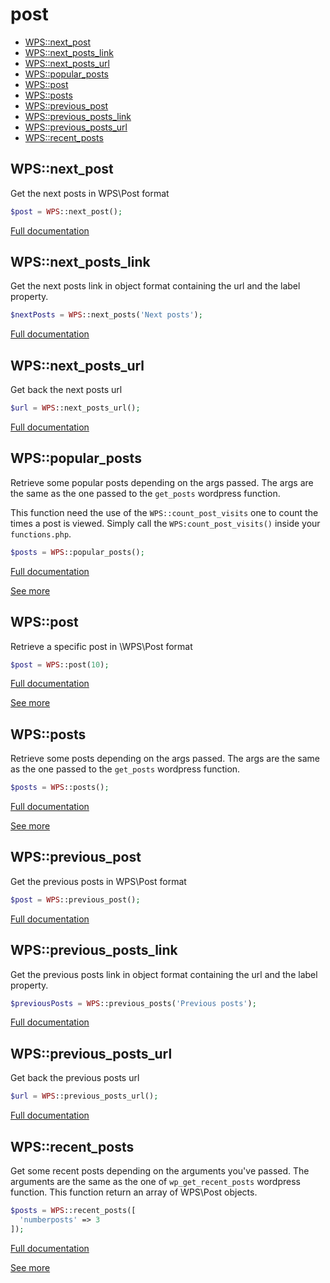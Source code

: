 # post

- [WPS::next_post](#WPS_next_post)
- [WPS::next_posts_link](#WPS_next_posts_link)
- [WPS::next_posts_url](#WPS_next_posts_url)
- [WPS::popular_posts](#WPS_popular_posts)
- [WPS::post](#WPS_post)
- [WPS::posts](#WPS_posts)
- [WPS::previous_post](#WPS_previous_post)
- [WPS::previous_posts_link](#WPS_previous_posts_link)
- [WPS::previous_posts_url](#WPS_previous_posts_url)
- [WPS::recent_posts](#WPS_recent_posts)
<a name="WPS_next_post"></a>
## WPS::next_post
Get the next posts in WPS\Post format
```php
$post = WPS::next_post();
```

[Full documentation](/doc/src/functions/post/next_post.md)

<a name="WPS_next_posts_link"></a>
## WPS::next_posts_link
Get the next posts link in object format containing the url and the label property.
```php
$nextPosts = WPS::next_posts('Next posts');
```

[Full documentation](/doc/src/functions/post/next_posts_link.md)

<a name="WPS_next_posts_url"></a>
## WPS::next_posts_url
Get back the next posts url

```php
$url = WPS::next_posts_url();
```

[Full documentation](/doc/src/functions/post/next_posts_url.md)

<a name="WPS_popular_posts"></a>
## WPS::popular_posts
Retrieve some popular posts depending on the args passed.
The args are the same as the one passed to the `get_posts` wordpress function.

This function need the use of the `WPS::count_post_visits` one to count the times a post is viewed.
Simply call the `WPS:count_post_visits()` inside your `functions.php`.

```php
$posts = WPS::popular_posts();
```

[Full documentation](/doc/src/functions/post/popular_posts.md)

[See more](https://codex.wordpress.org/Template_Tags/get_posts)

<a name="WPS_post"></a>
## WPS::post
Retrieve a specific post in \WPS\Post format
```php
$post = WPS::post(10);
```

[Full documentation](/doc/src/functions/post/post.md)

[See more](https://developer.wordpress.org/reference/functions/get_post/)

<a name="WPS_posts"></a>
## WPS::posts
Retrieve some posts depending on the args passed.
The args are the same as the one passed to the `get_posts` wordpress function.
```php
$posts = WPS::posts();
```

[Full documentation](/doc/src/functions/post/posts.md)

[See more](https://codex.wordpress.org/Template_Tags/get_posts)

<a name="WPS_previous_post"></a>
## WPS::previous_post
Get the previous posts in WPS\Post format
```php
$post = WPS::previous_post();
```

[Full documentation](/doc/src/functions/post/previous_post.md)

<a name="WPS_previous_posts_link"></a>
## WPS::previous_posts_link
Get the previous posts link in object format containing the url and the label property.
```php
$previousPosts = WPS::previous_posts('Previous posts');
```

[Full documentation](/doc/src/functions/post/previous_posts_link.md)

<a name="WPS_previous_posts_url"></a>
## WPS::previous_posts_url
Get back the previous posts url

```php
$url = WPS::previous_posts_url();
```

[Full documentation](/doc/src/functions/post/previous_posts_url.md)

<a name="WPS_recent_posts"></a>
## WPS::recent_posts
Get some recent posts depending on the arguments you've passed.
The arguments are the same as the one of `wp_get_recent_posts` wordpress function.
This function return an array of WPS\Post objects.
```php
$posts = WPS::recent_posts([
  'numberposts' => 3
]);
```

[Full documentation](/doc/src/functions/post/recent_posts.md)

[See more](https://codex.wordpress.org/Function_Reference/wp_get_recent_posts)
